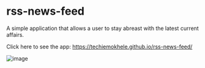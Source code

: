# rss-news-feed
A simple application that allows a user to stay abreast with the latest current affairs. 

Click here to see the app: https://techiemokhele.github.io/rss-news-feed/

![image](https://user-images.githubusercontent.com/67394147/131593613-0ff7affd-bc0c-47d4-b78f-8cf650922265.png)
